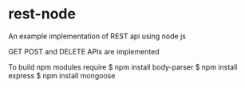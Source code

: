 rest-node
=========

An example implementation of REST api using node js

GET POST and DELETE APIs are implemented

To build npm modules require
$ npm install body-parser
$ npm install express
$ npm install mongoose